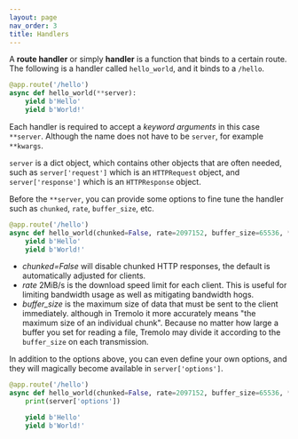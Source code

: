 ```yaml
---
layout: page
nav_order: 3
title: Handlers
---
```


A **route handler** or simply **handler** is a function that binds to a certain route. The following is a handler called `hello_world`, and it binds to a `/hello`.

```python
@app.route('/hello')
async def hello_world(**server):
    yield b'Hello'
    yield b'World!'
```

Each handler is required to accept a *keyword arguments* in this case `**server`. Although the name does not have to be `server`, for example `**kwargs`.

`server` is a dict object, which contains other objects that are often needed, such as `server['request']` which is an `HTTPRequest` object, and `server['response']` which is an `HTTPResponse` object.

Before the `**server`, you can provide some options to fine tune the handler such as `chunked`, `rate`, `buffer_size`, etc.

```python
@app.route('/hello')
async def hello_world(chunked=False, rate=2097152, buffer_size=65536, **server):
    yield b'Hello'
    yield b'World!'
```

* *chunked=False* will disable chunked HTTP responses, the default is automatically adjusted for clients.
* *rate* 2MiB/s is the download speed limit for each client. This is useful for limiting bandwidth usage as well as mitigating bandwidth hogs.
* *buffer_size* is the maximum size of data that must be sent to the client immediately. although in Tremolo it more accurately means "the maximum size of an individual chunk". Because no matter how large a buffer you set for reading a file, Tremolo may divide it according to the `buffer_size` on each transmission.

In addition to the options above, you can even define your own options, and they will magically become available in `server['options']`.

```python
@app.route('/hello')
async def hello_world(chunked=False, rate=2097152, buffer_size=65536, **server):
    print(server['options'])

    yield b'Hello'
    yield b'World!'
```
